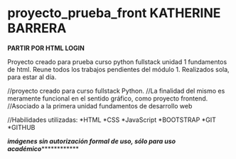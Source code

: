 # proyecto_prueba_front KATHERINE BARRERA

**********PARTIR POR HTML LOGIN**********

Proyecto creado para prueba curso python fullstack unidad 1 fundamentos de html. Reune todos los trabajos pendientes del módulo 1. 
Realizados sola, para estar al día.

//proyecto creado para curso fullstack Python.
//La finalidad del mismo es meramente funcional en el sentido gráfico, como proyecto frontend.
//Asociado a la primera unidad fundamentos de desarrollo web


//Habilidades utilizadas:
*HTML
*CSS
*JavaScript
*BOOTSTRAP
*GIT
*GITHUB

*******imágenes sin autorización formal de uso, sólo para uso académico*******************
